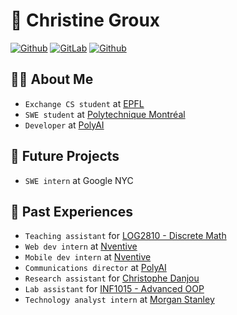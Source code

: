 # 🌄 Christine Groux

<!-- https://shields.io/ -->

[![Github](https://img.shields.io/badge/-ChrstnGrx-yellow?style=for-the-badge&logo=Github)](https://github.com/ChrstnGrx)
[![GitLab](https://img.shields.io/badge/-ChrstnGrx-white?style=for-the-badge&logo=gitlab)](https://gitlab.com/ChrstnGrx)
[![Github](https://img.shields.io/badge/-Christine_E_Groux-blue?style=for-the-badge&logo=LinkedIn)](https://www.linkedin.com/in/christineegroux/)

## 👩‍💻 About Me
- `Exchange CS student` at [EPFL](https://www.epfl.ch)
- `SWE student` at [Polytechnique Montréal](https://www.polymtl.ca/en/)
- `Developer` at [PolyAI](https://polyai.ca)

## 🔮 Future Projects
- `SWE intern` at Google NYC

## 💾 Past Experiences
- `Teaching assistant` for [LOG2810 - Discrete Math](https://www.polymtl.ca/programmes/cours/structures-discretes)
- `Web dev intern` at [Nventive](https://nventive.com/en)
- `Mobile dev intern` at [Nventive](https://nventive.com/en)
- `Communications director` at [PolyAI](https://polyai.ca)
- `Research assistant` for [Christophe Danjou](https://www.polymtl.ca/expertises/en/danjou-christophe)
- `Lab assistant` for [INF1015 - Advanced OOP](https://www.polymtl.ca/programmes/cours/programmation-orientee-objet-avancee)
- `Technology analyst intern` at [Morgan Stanley](https://www.morganstanley.com/)
